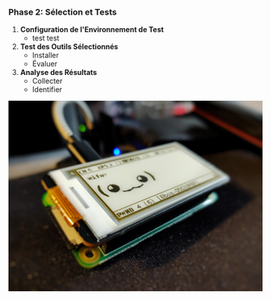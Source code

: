 ### **Phase 2: Sélection et Tests**

1. **Configuration de l'Environnement de Test**
    - test
    test
2. **Test des Outils Sélectionnés**
    - Installer
    - Évaluer
3. **Analyse des Résultats**
    - Collecter
    - Identifier

![pwnagotchi](pwnagotchi.jpg "pwnagotchi")
